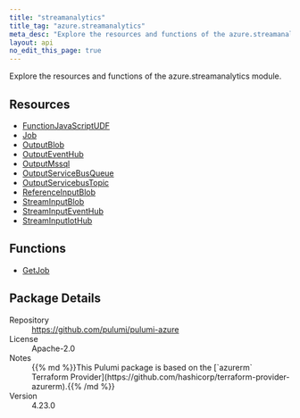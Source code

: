 ```yaml
---
title: "streamanalytics"
title_tag: "azure.streamanalytics"
meta_desc: "Explore the resources and functions of the azure.streamanalytics module."
layout: api
no_edit_this_page: true
---
```


<!-- WARNING: this file was generated by Pulumi Docs Generator. -->
<!-- Do not edit by hand unless you're certain you know what you are doing! -->

Explore the resources and functions of the azure.streamanalytics module.

<h2 id="resources">Resources</h2>
<ul class="api">
    <li><a href="functionjavascriptudf" title="FunctionJavaScriptUDF"><span class="api-symbol api-symbol--resource"></span>FunctionJavaScriptUDF</a></li>
    <li><a href="job" title="Job"><span class="api-symbol api-symbol--resource"></span>Job</a></li>
    <li><a href="outputblob" title="OutputBlob"><span class="api-symbol api-symbol--resource"></span>OutputBlob</a></li>
    <li><a href="outputeventhub" title="OutputEventHub"><span class="api-symbol api-symbol--resource"></span>OutputEventHub</a></li>
    <li><a href="outputmssql" title="OutputMssql"><span class="api-symbol api-symbol--resource"></span>OutputMssql</a></li>
    <li><a href="outputservicebusqueue" title="OutputServiceBusQueue"><span class="api-symbol api-symbol--resource"></span>OutputServiceBusQueue</a></li>
    <li><a href="outputservicebustopic" title="OutputServicebusTopic"><span class="api-symbol api-symbol--resource"></span>OutputServicebusTopic</a></li>
    <li><a href="referenceinputblob" title="ReferenceInputBlob"><span class="api-symbol api-symbol--resource"></span>ReferenceInputBlob</a></li>
    <li><a href="streaminputblob" title="StreamInputBlob"><span class="api-symbol api-symbol--resource"></span>StreamInputBlob</a></li>
    <li><a href="streaminputeventhub" title="StreamInputEventHub"><span class="api-symbol api-symbol--resource"></span>StreamInputEventHub</a></li>
    <li><a href="streaminputiothub" title="StreamInputIotHub"><span class="api-symbol api-symbol--resource"></span>StreamInputIotHub</a></li>
</ul>

<h2 id="functions">Functions</h2>
<ul class="api">
    <li><a href="getjob" title="GetJob"><span class="api-symbol api-symbol--function"></span>GetJob</a></li>
</ul>

<h2 id="package-details">Package Details</h2>
<dl class="package-details">
	<dt>Repository</dt>
	<dd><a href="https://github.com/pulumi/pulumi-azure">https://github.com/pulumi/pulumi-azure</a></dd>
	<dt>License</dt>
	<dd>Apache-2.0</dd>
	<dt>Notes</dt>
	<dd>{{% md %}}This Pulumi package is based on the [`azurerm` Terraform Provider](https://github.com/hashicorp/terraform-provider-azurerm).{{% /md %}}</dd>
	<dt>Version</dt>
	<dd>4.23.0</dd>
</dl>

